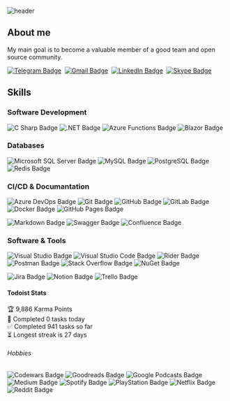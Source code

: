 ![header](https://capsule-render.vercel.app/api?type=waving&&color=gradient&height=220&section=header&text=Aleh%20Belausau&fontSize=75&animation=fadeIn&fontAlignY=38&desc=.Net%20Developer&descAlignY=55&descAlign=70)

## About me
My main goal is to become a valuable member of a good team and open source community.
  
<a href="https://t.me/oleg_jdll"><img src="https://img.shields.io/badge/Telegram-26A5E4?logo=telegram&logoColor=fff&style=flat" alt="Telegram Badge"/></a>&nbsp;
<a href="mailto:alehbelausau@gmail.com"><img src="https://img.shields.io/badge/Gmail-EA4335?logo=gmail&logoColor=fff&style=flat" alt="Gmail Badge"/></a>&nbsp;
<a href="https://www.linkedin.com/in/aleh-belausau/"><img src="https://img.shields.io/badge/LinkedIn-0A66C2?logo=linkedin&logoColor=fff&style=flat" alt="LinkedIn Badge"/></a>&nbsp;
<a href="https://join.skype.com/invite/zhkdwJj0NKfa"><img src="https://img.shields.io/badge/Skype-00AFF0?logo=skype&logoColor=fff&style=flat" alt="Skype Badge"/></a>&nbsp;
<a href=""></a>&nbsp;

## Skills

### Software Development
![C Sharp Badge](https://img.shields.io/badge/C%20Sharp-239120?logo=csharp&logoColor=fff&style=flat)
![.NET Badge](https://img.shields.io/badge/.NET-512BD4?logo=dotnet&logoColor=fff&style=flat)
![Azure Functions Badge](https://img.shields.io/badge/Azure%20Functions-0062AD?logo=azurefunctions&logoColor=fff&style=flat)
![Blazor Badge](https://img.shields.io/badge/Blazor-512BD4?logo=blazor&logoColor=fff&style=flat)

### Databases
![Microsoft SQL Server Badge](https://img.shields.io/badge/Microsoft%20SQL%20Server-CC2927?logo=microsoftsqlserver&logoColor=fff&style=flat)
![MySQL Badge](https://img.shields.io/badge/MySQL-4479A1?logo=mysql&logoColor=fff&style=flat)
![PostgreSQL Badge](https://img.shields.io/badge/PostgreSQL-4169E1?logo=postgresql&logoColor=fff&style=flat)
![Redis Badge](https://img.shields.io/badge/Redis-DC382D?logo=redis&logoColor=fff&style=flat)

### CI/CD & Documantation
![Azure DevOps Badge](https://img.shields.io/badge/Azure%20DevOps-0078D7?logo=azuredevops&logoColor=fff&style=flat)
![Git Badge](https://img.shields.io/badge/Git-F05032?logo=git&logoColor=fff&style=flat)
![GitHub Badge](https://img.shields.io/badge/GitHub-181717?logo=github&logoColor=fff&style=flat)
![GitLab Badge](https://img.shields.io/badge/GitLab-FC6D26?logo=gitlab&logoColor=fff&style=flat)
![Docker Badge](https://img.shields.io/badge/Docker-2496ED?logo=docker&logoColor=fff&style=flat)
![GitHub Pages Badge](https://img.shields.io/badge/GitHub%20Pages-222?logo=githubpages&logoColor=fff&style=flat)


![Markdown Badge](https://img.shields.io/badge/Markdown-000?logo=markdown&logoColor=fff&style=flat)
![Swagger Badge](https://img.shields.io/badge/Swagger-85EA2D?logo=swagger&logoColor=000&style=flat)
![Confluence Badge](https://img.shields.io/badge/Confluence-172B4D?logo=confluence&logoColor=fff&style=flat)

### Software & Tools
![Visual Studio Badge](https://img.shields.io/badge/Visual%20Studio-5C2D91?logo=visualstudio&logoColor=fff&style=flat)
![Visual Studio Code Badge](https://img.shields.io/badge/Visual%20Studio%20Code-007ACC?logo=visualstudiocode&logoColor=fff&style=flat)
![Rider Badge](https://img.shields.io/badge/Rider-000?logo=rider&logoColor=fff&style=flat)
![Postman Badge](https://img.shields.io/badge/Postman-FF6C37?logo=postman&logoColor=fff&style=flat)
![Stack Overflow Badge](https://img.shields.io/badge/Stack%20Overflow-F58025?logo=stackoverflow&logoColor=fff&style=flat)
![NuGet Badge](https://img.shields.io/badge/NuGet-004880?logo=nuget&logoColor=fff&style=flat)


![Jira Badge](https://img.shields.io/badge/Jira-0052CC?logo=jira&logoColor=fff&style=flat)
![Notion Badge](https://img.shields.io/badge/Notion-000?logo=notion&logoColor=fff&style=flat)
![Trello Badge](https://img.shields.io/badge/Trello-0052CC?logo=trello&logoColor=fff&style=flat)

#### Todoist Stats

<!-- TODO-IST:START -->
🏆  9,886 Karma Points           
🌸  Completed 0 tasks today           
✅  Completed 941 tasks so far           
⏳  Longest streak is 27 days
<!-- TODO-IST:END -->

###### Hobbies
![Codewars Badge](https://img.shields.io/badge/Codewars-B1361E?logo=codewars&logoColor=fff&style=flat)
![Goodreads Badge](https://img.shields.io/badge/Goodreads-372213?logo=goodreads&logoColor=fff&style=flat)
![Google Podcasts Badge](https://img.shields.io/badge/Google%20Podcasts-4285F4?logo=googlepodcasts&logoColor=fff&style=flat)
![Medium Badge](https://img.shields.io/badge/Medium-000?logo=medium&logoColor=fff&style=flat)
![Spotify Badge](https://img.shields.io/badge/Spotify-1DB954?logo=spotify&logoColor=fff&style=flat)
![PlayStation Badge](https://img.shields.io/badge/PlayStation-003791?logo=playstation&logoColor=fff&style=flat)
![Netflix Badge](https://img.shields.io/badge/Netflix-E50914?logo=netflix&logoColor=fff&style=flat)
![Reddit Badge](https://img.shields.io/badge/Reddit-FF4500?logo=reddit&logoColor=fff&style=flat)


